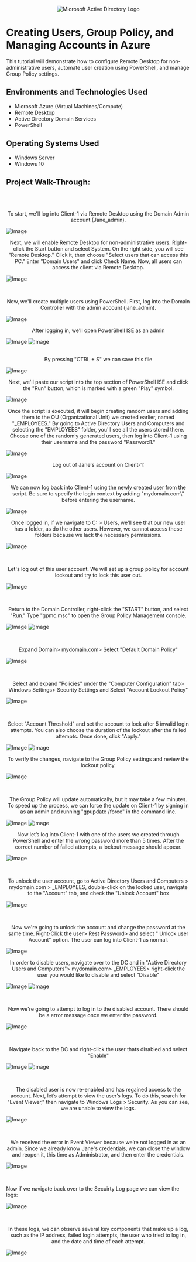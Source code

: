 <p align="center">
<img src="https://i.imgur.com/pU5A58S.png" alt="Microsoft Active Directory Logo"/>
</p>

<h1>Creating Users, Group Policy, and Managing Accounts in Azure </h1>
This tutorial will demonstrate how to configure Remote Desktop for non-administrative users, automate user creation using PowerShell, and manage Group Policy settings. <br />

<h2>Environments and Technologies Used</h2>

- Microsoft Azure (Virtual Machines/Compute)
- Remote Desktop
- Active Directory Domain Services
- PowerShell

<h2>Operating Systems Used </h2>

- Windows Server 
- Windows 10 

<h2>Project Walk-Through: </h2>
<br/>
<br/>

<p align="center">
To start, we'll log into Client-1 via Remote Desktop using the Domain Admin account (Jane_admin).
<br/>
  
![Image](https://github.com/user-attachments/assets/26237986-20c4-4d9a-8ac1-9556e31dbced)

</p>

<p align="center">
Next, we will enable Remote Desktop for non-administrative users. Right-click the Start button and select System. On the right side, you will see "Remote Desktop." Click it, then choose "Select users that can access this PC." Enter "Domain Users" and click Check Name. Now, all users can access the client via Remote Desktop.
<br/>
  
![Image](https://github.com/user-attachments/assets/9734d4a7-599e-4d3a-8fe1-8777ae69d1a8)

</p>
<br/>

<p align="center">
Now, we'll create multiple users using PowerShell. First, log into the Domain Controller with the admin account (jane_admin).

![Image](https://github.com/user-attachments/assets/3f804ae7-b47d-4221-84d8-8eedec37b1f5)

</p>

<p align="center">
After logging in, we'll open PowerShell ISE as an admin
<br />

![Image](https://github.com/user-attachments/assets/87cc7863-7213-46f1-b225-cd7df7234b07)
![Image](https://github.com/user-attachments/assets/522f77ce-284d-4f76-b556-0a72e4cc3d64)
<br/>
<br/>

<p align="center">
By pressing "CTRL + S" we can save this file
<br/>

![Image](https://github.com/user-attachments/assets/db905a3e-ed35-4c29-9c44-1080e15d16d6)

<p/>
  
<p align="center">
Next, we'll paste our script into the top section of PowerShell ISE and click the "Run" button, which is marked with a green "Play" symbol.
<br/> 

![Image](https://github.com/user-attachments/assets/42089426-bbd3-4d53-8e7b-fd3fb9701ada)

<p/>

<p align="center">
Once the script is executed, it will begin creating random users and adding them to the OU (Organizational Unit) we created earlier, named "_EMPLOYEES." By going to Active Directory Users and Computers and selecting the "EMPLOYEES" folder, you'll see all the users stored there. Choose one of the randomly generated users, then log into Client-1 using their username and the password "Password1."
<br/>

![Image](https://github.com/user-attachments/assets/7c9213da-3f6a-41eb-8279-524ff66a152d)

<p/>

<p align="center">
Log out of Jane's account on Client-1: 
<br/>

![Image](https://github.com/user-attachments/assets/ba5359ef-ae18-400c-93ee-80d65dcaa212)

<p/>

<p align="center">
We can now log back into Client-1 using the newly created user from the script. Be sure to specify the login context by adding "mydomain.com\" before entering the username.
<br/>

![Image](https://github.com/user-attachments/assets/a8728870-7860-4128-a018-bf2d6c4361d1)

<p/>

<p align="center">
Once logged in, if we navigate to C: > Users, we'll see that our new user has a folder, as do the other users. However, we cannot access these folders because we lack the necessary permissions.
<br/>

![Image](https://github.com/user-attachments/assets/200b6008-59fc-4094-adf3-8f9c5ae8bc15)

<br/>

<p align="center">
Let's log out of this user account. We will set up a group policy for account lockout and try to lock this user out.
<br/> 

![Image](https://github.com/user-attachments/assets/e88b7e3c-d4ae-4328-bc9c-da3288c0b505)

<br/>

<p align="center"> 
Return to the Domain Controller, right-click the "START" button, and select "Run." Type "gpmc.msc" to open the Group Policy Management console.
<br/>

![Image](https://github.com/user-attachments/assets/70618ec6-0df9-40e4-af9e-0c8fe69d11f6)
![Image](https://github.com/user-attachments/assets/512dde7e-21ad-4fe4-9284-ffc79d7cd095)

<br/>

<p align="center">
Expand Domain> mydomain.com> Select "Default Domain Policy"
<br/>

![Image](https://github.com/user-attachments/assets/37756cfc-0e4a-40d5-bce7-f7d169dccbe3)

<br/>

<p align="center">
Select and expand "Policies" under the "Computer Configuration" tab> Windows Settings> Security Settings and Select "Account Lockout Policy"
<br/>

![Image](https://github.com/user-attachments/assets/707ada0f-e070-4882-b785-91f287195e64)

<br/>

<p align="center">
Select "Account Threshold" and set the account to lock after 5 invalid login attempts. You can also choose the duration of the lockout after the failed attempts. Once done, click "Apply."
<br/>

![Image](https://github.com/user-attachments/assets/98b9c6ef-2a97-48b0-b841-fd1a86450195)
![Image](https://github.com/user-attachments/assets/ed2c97dc-898f-42b0-b149-14f73f3e7c39)
<br/>

<p align="center">
To verify the changes, navigate to the Group Policy settings and review the lockout policy.
<br/>

![Image](https://github.com/user-attachments/assets/77c38bf6-7bd3-4fe0-9363-31e25700cac6)

<br/>

<p align="center">
The Group Policy will update automatically, but it may take a few minutes. To speed up the process, we can force the update on Client-1 by signing in as an admin and running "gpupdate /force" in the command line.
<br/>

![Image](https://github.com/user-attachments/assets/54f5526e-ddc4-46e5-a4e2-ecf4a9c902a3)
![Image](https://github.com/user-attachments/assets/36844d6d-3613-4656-b03d-7fe9d0f7a1fe)
<br/>

<p align="center">
Now let’s log into Client-1 with one of the users we created through PowerShell and enter the wrong password more than 5 times. After the correct number of failed attempts, a lockout message should appear.
<br/>

![Image](https://github.com/user-attachments/assets/e0331921-27bc-4376-8577-9d79550f4e7e)

<br/>

<p align="center">
To unlock the user account, go to Active Directory Users and Computers > mydomain.com > _EMPLOYEES, double-click on the locked user, navigate to the "Account" tab, and check the "Unlock Account" box
<br/>

![Image](https://github.com/user-attachments/assets/9a1d0ec9-fa5b-4beb-9c3b-4338a36bceca)

<br/>

<p align="center">
Now we're going to unlock the account and change the password at the same time. Right-Click the user> Rest Password> and select " Unlock user Account" option. The user can log into Client-1 as normal. 
<br/>

![Image](https://github.com/user-attachments/assets/a4fbb59f-8292-4d37-a0e4-4a04606ca843)
<br/>

<p align="center">
In order to disable users, navigate over to the DC and in "Active Directory Users and Computers"> mydomain.com> _EMPLOYEES> right-click the user you would like to disable and select "Disable"
<br/>

![Image](https://github.com/user-attachments/assets/005e86dd-319d-49a8-ba16-2a1b56ef2985)
![Image](https://github.com/user-attachments/assets/4d70e7c8-7b07-4cd6-b9bb-90d0044605ac)

<br/>

<p align="center">
Now we're going to attempt to log in to the disabled account. There should be a error message once we enter the password. 
<br/>

![Image](https://github.com/user-attachments/assets/76a35cd5-658f-4d52-bd25-ee5422aa903f)

<br/>

<p align="center">
Navigate back to the DC and right-click the user thats disabled and select "Enable" 
<br/>

![Image](https://github.com/user-attachments/assets/2962b01b-01e7-40d3-8151-2235bfa9072b)
![Image](https://github.com/user-attachments/assets/f89c505c-dfae-435b-809e-66676220b5db)

<br/>

<p align="center">
The disabled user is now re-enabled and has regained access to the account. Next, let’s attempt to view the user’s logs. To do this, search for "Event Viewer," then navigate to Windows Logs > Security. As you can see, we are unable to view the logs.
<br/>

![Image](https://github.com/user-attachments/assets/ed8d0685-62d5-4539-8a98-e2c13b78e760)

<br/>

<p align="center">
We received the error in Event Viewer because we’re not logged in as an admin. Since we already know Jane's credentials, we can close the window and reopen it, this time as Administrator, and then enter the credentials.
<br/>

![Image](https://github.com/user-attachments/assets/bc05c1c1-0dc9-4d63-9e9e-23ecd95372a8)

<br/>

<p align=center">
Now if we navigate back over to the Secuirty Log page we can view the logs: 
<br/>

![Image](https://github.com/user-attachments/assets/3411a6ed-4ace-4a9d-9878-76e38a14d211)

<br/>

<p align="center">
In these logs, we can observe several key components that make up a log, such as the IP address, failed login attempts, the user who tried to log in, and the date and time of each attempt.
<br/>

![Image](https://github.com/user-attachments/assets/c75a58c4-1bef-4d89-abda-f95bb1bc4d7d)













